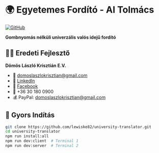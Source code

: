 # 🌍 Egyetemes Fordító - AI Tolmács

[![GitHub](https://img.shields.io/badge/GitHub-lewiske82%2Funiversity--translator-blue?logo=github)](https://github.com/lewiske82/university-translator)

**Gombnyomás nélküli univerzális valós idejű fordító**

## 👨‍💻 Eredeti Fejlesztő

**Dömös László Krisztián E.V.**
- 📧 domoslaszlokrisztian@gmail.com
- 💼 [LinkedIn](https://linkedin.com/in/lkdomos)
- 📘 [Facebook](https://facebook.com/chefdom84)
- 📱 +36 30 180 0900
- 💰 PayPal: domoslaszlokrisztian@gmail.com

## 🚀 Gyors Indítás
```bash
git clone https://github.com/lewiske82/university-translator.git
cd university-translator
npm run install:all
npm run dev:client  # Terminal 1
npm run dev:server  # Terminal 2
